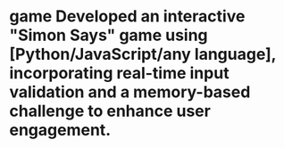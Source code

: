  # game  Developed an interactive "Simon Says" game using [Python/JavaScript/any language], incorporating real-time input validation and a memory-based challenge to enhance user engagement.
